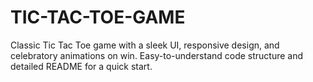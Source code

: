 # TIC-TAC-TOE-GAME
Classic Tic Tac Toe game with a sleek UI, responsive design, and celebratory animations on win. Easy-to-understand code structure and detailed README for a quick start.
